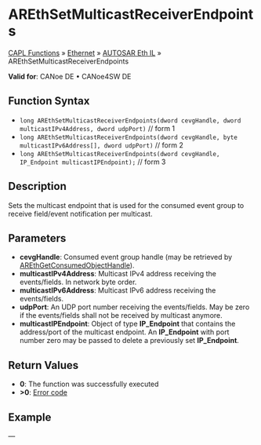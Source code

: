 # AREthSetMulticastReceiverEndpoints

[CAPL Functions](../../../CAPLfunctions.md) » [Ethernet](../../CAPLEthernetStartPage.md) » [AUTOSAR Eth IL](../CAPLfunctionsAREthILOverview.md) » AREthSetMulticastReceiverEndpoints

**Valid for**: CANoe DE • CANoe4SW DE

## Function Syntax

- `long AREthSetMulticastReceiverEndpoints(dword cevgHandle, dword multicastIPv4Address, dword udpPort)` // form 1
- `long AREthSetMulticastReceiverEndpoints(dword cevgHandle, byte multicastIPv6Address[], dword udpPort)` // form 2
- `long AREthSetMulticastReceiverEndpoints(dword cevgHandle, IP_Endpoint multicastIPEndpoint);` // form 3

## Description

Sets the multicast endpoint that is used for the consumed event group to receive field/event notification per multicast.

## Parameters

- **cevgHandle**: Consumed event group handle (may be retrieved by [AREthGetConsumedObjectHandle](CAPLfunctionAREthGetConsumedObjectHandle.md)).
- **multicastIPv4Address**: Multicast IPv4 address receiving the events/fields. In network byte order.
- **multicastIPv6Address**: Multicast IPv6 address receiving the events/fields.
- **udpPort**: An UDP port number receiving the events/fields. May be zero if the events/fields shall not be received by multicast anymore.
- **multicastIPEndpoint**: Object of type **IP_Endpoint** that contains the address/port of the multicast endpoint. An **IP_Endpoint** with port number zero may be passed to delete a previously set **IP_Endpoint**.

## Return Values

- **0**: The function was successfully executed
- **>0**: [Error code](../CAPLfunctionsAREthILErrorCodes.md)

## Example

—

